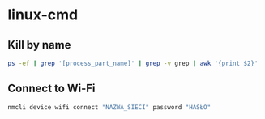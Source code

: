 # linux-cmd
## Kill by name
```bash
ps -ef | grep '[process_part_name]' | grep -v grep | awk '{print $2}' | xargs -r kill -9
```
## Connect to Wi-Fi
```bash
nmcli device wifi connect "NAZWA_SIECI" password "HASŁO"
```
